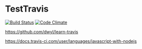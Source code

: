# TestTravis
[![Build Status](https://travis-ci.org/auycro/TestTravis.svg?branch=master)](https://travis-ci.org/auycro/TestTravis)
[![Code Climate](https://codeclimate.com/github/auycro/TestTravis/badges/gpa.svg)](https://codeclimate.com/github/auycro/TestTravis)


https://github.com/dwyl/learn-travis

https://docs.travis-ci.com/user/languages/javascript-with-nodejs
